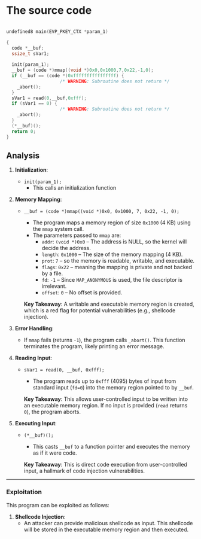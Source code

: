 # The source code 
```c

undefined8 main(EVP_PKEY_CTX *param_1)

{
  code *__buf;
  ssize_t sVar1;
  
  init(param_1);
  __buf = (code *)mmap((void *)0x0,0x1000,7,0x22,-1,0);
  if (__buf == (code *)0xffffffffffffffff) {
                    /* WARNING: Subroutine does not return */
    _abort();
  }
  sVar1 = read(0,__buf,0xfff);
  if (sVar1 == 0) {
                    /* WARNING: Subroutine does not return */
    _abort();
  }
  (*__buf)();
  return 0;
}
```
## Analysis

1. **Initialization**:
   - `init(param_1);`
     - This calls an initialization function 

2. **Memory Mapping**:
   - `__buf = (code *)mmap((void *)0x0, 0x1000, 7, 0x22, -1, 0);`
     - The program maps a memory region of size `0x1000` (4 KB) using the `mmap` system call.
     - The parameters passed to `mmap` are:
       - `addr`: `(void *)0x0` – The address is NULL, so the kernel will decide the address.
       - `length`: `0x1000` – The size of the memory mapping (4 KB).
       - `prot`: `7` – so the memory is readable, writable, and executable.
       - `flags`: `0x22` – meaning the mapping is private and not backed by a file.
       - `fd`: `-1` – Since `MAP_ANONYMOUS` is used, the file descriptor is irrelevant.
       - `offset`: `0` – No offset is provided.

     **Key Takeaway**: A writable and executable memory region is created, which is a red flag for potential vulnerabilities (e.g., shellcode injection).

3. **Error Handling**:
   - If `mmap` fails (returns `-1`), the program calls `_abort()`. This function terminates the program, likely printing an error message.

4. **Reading Input**:
   - `sVar1 = read(0, __buf, 0xfff);`
     - The program reads up to `0xfff` (4095) bytes of input from standard input (`fd=0`) into the memory region pointed to by `__buf`.

     **Key Takeaway**: This allows user-controlled input to be written into an executable memory region. If no input is provided (`read` returns `0`), the program aborts.

5. **Executing Input**:
   - `(*__buf)();`
     - This casts `__buf` to a function pointer and executes the memory as if it were code.

     **Key Takeaway**: This is direct code execution from user-controlled input, a hallmark of code injection vulnerabilities.

---

### Exploitation
This program can be exploited as follows:
1. **Shellcode Injection**:
   - An attacker can provide malicious shellcode as input. This shellcode will be stored in the executable memory region and then executed.
